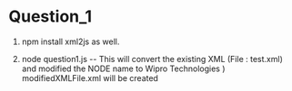 # Question_1

1. npm install xml2js as well.

2.  node question1.js -- This will convert the existing XML (File : test.xml) and modified the NODE name to Wipro Technologies ) modifiedXMLFile.xml will be created

